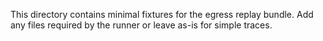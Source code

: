 This directory contains minimal fixtures for the egress replay bundle.
Add any files required by the runner or leave as-is for simple traces.



